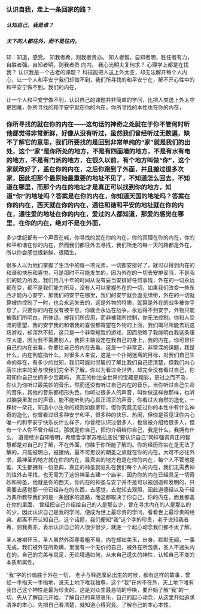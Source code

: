 ### 认识自我，走上一条回家的路？

##### 认知自己，我是谁？
##### 天下的人都往外，而不是往内，

知：知道，感受。
知我者希，则我者贵亦。
知人者智，自知者明，胜任者有力，自胜者强。自知者明，则我者贵
向内，
我心光明夫复何求？
心理学上都是在找我？
认识我是一个古老的课题？
科技能把人送上外太空，却无法解开每个人内心，让一个人和平安宁我们却做不到，我们所寻找的和平安宁在，解不开心性中的和平安宁做不到。我们的内在，

让一个人和平安宁做不到，认识自己的课题并非简单的学问，比把人类送上外太空更困难，你所寻找的和平安宁就在你的内在，你所寻找的本性也在你的内在，
### 你所寻找的就在你的内在——这句话的神奇之处就在于你不管何时听他都觉得非常新鲜，好像从没有听过，虽然我们曾经听过无数遍，缺不了解它的意思，我们所要找的是回到非常单纯的“家”就是我们的出处，这个“家”是你所处的地方，不是有四面墙的地方，不是有水有电的地方，不是有门派的地方，在很久以前，有个地方叫做“你”，这个家就改好了，盖在你的内在，之后你跑到了外面，并且搬过很多次家，因此把那个最原始最重要的地址不见了，不知道怎么回去，不知道在哪里，而那个内在的地址才是真正可以找到你的地方，知道“你”的地址吗？答案是在你的内在，你知道天国的地址吗？答案在你的内在，西天就在你的内在，通往和谐和平安的地址就在你的内在，通往爱的地址在你的内在，爱过的人都知道，那爱的感觉在哪里，在你的内在，绝对不是在外面，
多少世纪都有一个声音在喊，你寻找的就在你的内在，你的真理在你的内在，你的和平和谐在你的内在，然而我们都往外去寻找，我们所走的每一天的路都是外在，所以你会感觉很新鲜，很陌生，

很多人以为他们掌握了生活中的每一项元素，一切都安排好了，就可以得到内在的和谐和快乐和喜悦，可是那时不可能发生的，因为外在的一切去安排妥当，不是我们的能力所及，我们用几十年的时间从没有妥当安排好任何事情，外在的一切永远都在变，都不是我们能力所及，没有人可以掌握外在的一切，如果我们改变一些东西才能内心安宁，那我们的安宁在哪里，我们的安宁就会虚无缥缈，外在的一切就算被你控制了一时，也会永远失去的，这是外物的特质，就算是外在的战争被你平息了，只要你的内在没有被平息，你就会永远在战争，永远得不到安宁，外物只能被我们所明白，所体谅，被我们所应用，而非被我所控制，你无法控制，你和人交流的愿望、我的安宁我的和谐我的喜悦都寄望在外物的上面，我们竭尽所能去玩这场游戏，却浑然不知，这只是一个非常短暂的游戏，因而忽略了我能明白我这条康庄大道，因为我不需要别人，我把主轴设定在我自己的身上，我的内在，你可曾往自己的内在去看，你要往自己的内在去看，这是一个非常正，非常深的课题，我是什么，内在到底指什么，对很多人来说，这是一个扑朔迷离的目标，对我们自己生命的存在，有多少的觉知，我们可能对邻居的了解比我们自己还清楚，但我们内心萌生出来的爱与恨我们完全不了解，你以为看过全世界，却完全没有看过自己，你可知你自己坐拥多少宝藏吗，
真正的你比全世界的宝藏更精彩，更过之而不及，你认为你听过最美妙的音乐，然而还没有听过自己内在的音乐，当你听过自己生命的音乐，其他的音乐都相形失色，你听过很多人的声音，叫你做这样做那样，也听过脑袋里发出的声音，能不能听到内心真正清正的声音，你看过大自然的造化，一棵树一朵花，知道小小生命的规则如数家珍，但你究竟见证过你的本性中有什么神奇的造化，你曾看过很多种安宁和平，很多种的快乐、热闹，但你是否见证你内心唯一的和平安宁快乐长什么样子，你曾经认识过很多人，也曾被介绍给很多人，但有一个人你不曾介绍过，那就是你自己，把你介绍给你自己，我是什么，我拥有什么，
道德经讲自知者明，希腊哲学家苏格拉底说“要认识自己”同样强调真正的智慧都是对自己的了解，不在外面，你胜于你所能了解的。你的经历你实在是无法了解的，只能被明白，被接纳，最不可思议的朝圣之旅就在你的内在，大可不必往外求，最神圣的地方就在你的内在，最真实的地方也是在你的内在，每个人不管他是谁，天生都拥有一份恩典，真正的神圣就驻扎在我们每个人的内在，我们无需费神的往外去寻找，也无需为了这份神圣去建一个庙宇，因为你的内在已经具足一切奇妙和神圣，他就是你的西天，你内在的神圣与安宁并不是可以被创造和发明的，只需要去感觉那一份已经存在的东西，去感觉，去觉知去观照，因此道德经以及千经万典所教导我们的是一条回家的道路，而这都取决于你自己，你的内在，而且都盖在你的里面，
曾经把自己介绍给自己的人是那么少，曾在寻求内在的人是那么的的少，因此认识自己是我的学问，便成为世上最珍贵的学问，看看世上最珍贵的经典，都离不开认知自己，这个话题，我们便知“我”这个字的珍贵，老子说知我者希，则我贵亦，表示认识自己的人很少很少，就连一个起心动念我们都不太了解。

圣人被褐怀玉，圣人虽然外面穿着粗不易，内在却如美玉，出身、默默无闻，一事无成，我们被外在所欺瞒，里面有一个无价的自己，被外在所包裹，圣人不迷失内在的，自己的完美与具足，无论境遇如何，从未自己遗失的神性，认知自己不变的本质和属性。

“我”字的价值胜于外在一切，
老子与释迦摩尼出生的时候，都有这样的故事，曾经一手指天一手指地，说天上地下唯我独尊，这个“我”在内不在外，天上地下唯有我自己这个神性是最为珍贵的，这是对众生最恳切的呼唤，要开始了解“我”的一切，先从了解自己开始，了解自己的喜怒哀乐，自己的起心动念，从这里开始追求清净的本心。先把自己看清楚，就知道心得究竟。了解自己的本心本性。
